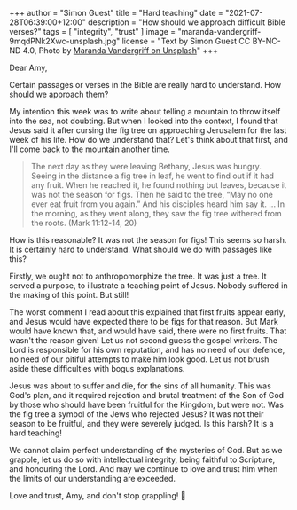 +++
author = "Simon Guest"
title = "Hard teaching"
date = "2021-07-28T06:39:00+12:00"
description = "How should we approach difficult Bible verses?"
tags = [ "integrity", "trust" ]
image = "maranda-vandergriff-9mqdPNk2Xwc-unsplash.jpg"
license = "Text by Simon Guest CC BY-NC-ND 4.0, Photo by [Maranda Vandergriff on Unsplash](https://unsplash.com/photos/9mqdPNk2Xwc)"
+++

Dear Amy,

Certain passages or verses in the Bible are really hard to understand. How should we approach them?

My intention this week was to write about telling a mountain to throw itself into the sea, not doubting. But when I looked into the context, I found that Jesus said it after cursing the fig tree on approaching Jerusalem for the last week of his life. How do we understand that? Let's think about that first, and I'll come back to the mountain another time.

> The next day as they were leaving Bethany, Jesus was hungry. Seeing in the distance a fig tree in leaf, he went to find out if it had any fruit. When he reached it, he found nothing but leaves, because it was not the season for figs. Then he said to the tree, “May no one ever eat fruit from you again.” And his disciples heard him say it. ... In the morning, as they went along, they saw the fig tree withered from the roots.  (Mark 11:12-14, 20)

How is this reasonable? It was not the season for figs! This seems so harsh. It is certainly hard to understand. What should we do with passages like this?

Firstly, we ought not to anthropomorphize the tree. It was just a tree. It served a purpose, to illustrate a teaching point of Jesus. Nobody suffered in the making of this point. But still!

The worst comment I read about this explained that first fruits appear early, and Jesus would have expected there to be figs for that reason. But Mark would have known that, and would have said, there were no first fruits. That wasn't the reason given! Let us not second guess the gospel writers. The Lord is responsible for his own reputation, and has no need of our defence, no need of our pitiful attempts to make him look good. Let us not brush aside these difficulties with bogus explanations.

Jesus was about to suffer and die, for the sins of all humanity. This was God's plan, and it required rejection and brutal treatment of the Son of God by those who should have been fruitful for the Kingdom, but were not. Was the fig tree a symbol of the Jews who rejected Jesus? It was not their season to be fruitful, and they were severely judged. Is this harsh? It is a hard teaching!

We cannot claim perfect understanding of the mysteries of God. But as we grapple, let us do so with intellectual integrity, being faithful to Scripture, and honouring the Lord. And may we continue to love and trust him when the limits of our understanding are exceeded.

Love and trust, Amy, and don't stop grappling! 🙏

